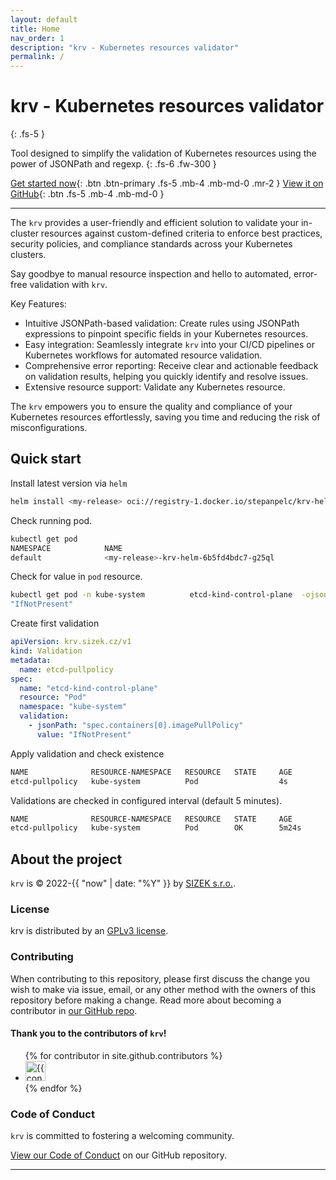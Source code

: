 ```yaml
---
layout: default
title: Home
nav_order: 1
description: "krv - Kubernetes resources validator"
permalink: /
---
```


# krv - Kubernetes resources validator

{: .fs-5 }

Tool designed to simplify the validation of Kubernetes resources using the power of JSONPath and regexp.
{: .fs-6 .fw-300 }

[Get started now](#quick-start){: .btn .btn-primary .fs-5 .mb-4 .mb-md-0 .mr-2 }
[View it on GitHub][krv repo]{: .btn .fs-5 .mb-4 .mb-md-0 }

---

 The `krv` provides a user-friendly and efficient solution to validate your in-cluster resources against custom-defined criteria to enforce best practices, security policies, and compliance standards across your Kubernetes clusters. 

Say goodbye to manual resource inspection and hello to automated, error-free validation with `krv`.

Key Features:

- Intuitive JSONPath-based validation: Create rules using JSONPath expressions to pinpoint specific fields in your Kubernetes resources.
- Easy integration: Seamlessly integrate `krv` into your CI/CD pipelines or Kubernetes workflows for automated resource validation.
- Comprehensive error reporting: Receive clear and actionable feedback on validation results, helping you quickly identify and resolve issues.
- Extensive resource support: Validate any Kubernetes resource.

The `krv` empowers you to ensure the quality and compliance of your Kubernetes resources effortlessly, saving you time and reducing the risk of misconfigurations.

## Quick start

Install latest version via `helm`

```bash
helm install <my-release> oci://registry-1.docker.io/stepanpelc/krv-helm
```

Check running pod.

```bash
kubectl get pod
NAMESPACE            NAME                                                READY   STATUS    RESTARTS        AGE
default              <my-release>-krv-helm-6b5fd4bdc7-g25ql              1/1     Running   0               5h39m
```

Check for value in `pod` resource.

```bash
kubectl get pod -n kube-system          etcd-kind-control-plane  -ojson | jq '.spec.containers[0].imagePullPolicy'
"IfNotPresent"
```

Create first validation

```yaml
apiVersion: krv.sizek.cz/v1
kind: Validation
metadata:
  name: etcd-pullpolicy
spec:
  name: "etcd-kind-control-plane"
  resource: "Pod"
  namespace: "kube-system"
  validation:
    - jsonPath: "spec.containers[0].imagePullPolicy"
      value: "IfNotPresent"
```

Apply validation and check existence

```bash
NAME              RESOURCE-NAMESPACE   RESOURCE   STATE     AGE
etcd-pullpolicy   kube-system          Pod                  4s
```

Validations are checked in configured interval (default 5 minutes).


```bash
NAME              RESOURCE-NAMESPACE   RESOURCE   STATE     AGE
etcd-pullpolicy   kube-system          Pod        OK        5m24s
```

## About the project

`krv` is &copy; 2022-{{ "now" | date: "%Y" }} by [SIZEK s.r.o.](https://sizek.cz).

### License

krv is distributed by an [GPLv3 license](https://github.com/sizekcz/krv/tree/main/LICENSE.txt).

### Contributing

When contributing to this repository, please first discuss the change you wish to make via issue,
email, or any other method with the owners of this repository before making a change. Read more about becoming a contributor in [our GitHub repo](https://github.com/sizekcz/krv#contributing).

#### Thank you to the contributors of `krv`!

<ul class="list-style-none">
{% for contributor in site.github.contributors %}
  <li class="d-inline-block mr-1">
     <a href="{{ contributor.html_url }}"><img src="{{ contributor.avatar_url }}" width="32" height="32" alt="{{ contributor.login }}"></a>
  </li>
{% endfor %}
</ul>

### Code of Conduct

`krv` is committed to fostering a welcoming community.

[View our Code of Conduct](https://github.com/sizekcz/krv/tree/main/CODE_OF_CONDUCT.md) on our GitHub repository.

---
[krv repo]: https://github.com/sizekcz/krv

